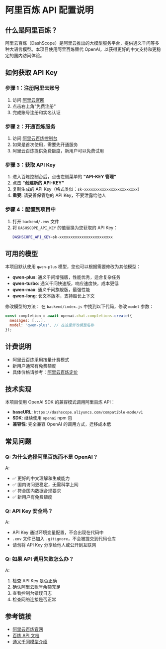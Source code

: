 # 阿里百炼 API 配置说明

## 什么是阿里百炼？

阿里云百炼（DashScope）是阿里云推出的大模型服务平台，提供通义千问等多种大语言模型。本项目使用阿里百炼替代 OpenAI，以获得更好的中文支持和更稳定的国内访问体验。

## 如何获取 API Key

### 步骤 1：注册阿里云账号
1. 访问 [阿里云官网](https://www.aliyun.com/)
2. 点击右上角"免费注册"
3. 完成账号注册和实名认证

### 步骤 2：开通百炼服务
1. 访问 [阿里云百炼控制台](https://bailian.console.aliyun.com/)
2. 如果是首次使用，需要先开通服务
3. 阿里云百炼提供免费额度，新用户可以免费试用

### 步骤 3：获取 API Key
1. 进入百炼控制台后，点击左侧菜单的 **"API-KEY 管理"**
2. 点击 **"创建新的 API-KEY"**
3. 复制生成的 API Key（格式类似：`sk-xxxxxxxxxxxxxxxxxxxxxxxx`）
4. **重要**: 请妥善保管您的 API Key，不要泄露给他人

### 步骤 4：配置到项目中
1. 打开 `backend/.env` 文件
2. 将 `DASHSCOPE_API_KEY` 的值替换为您获取的 API Key：
   ```bash
   DASHSCOPE_API_KEY=sk-xxxxxxxxxxxxxxxxxxxxxxxx
   ```

## 可用的模型

本项目默认使用 `qwen-plus` 模型，您也可以根据需要修改为其他模型：

- **qwen-plus**: 通义千问增强版，性能优秀，适合复杂任务
- **qwen-turbo**: 通义千问快速版，响应速度快，成本更低
- **qwen-max**: 通义千问旗舰版，最强性能
- **qwen-long**: 长文本版本，支持超长上下文

修改模型的方法：
在 `backend/index.js` 中找到以下代码，修改 `model` 参数：
```javascript
const completion = await openai.chat.completions.create({
  messages: [...],
  model: 'qwen-plus', // 在这里修改模型名称
});
```

## 计费说明

- 阿里云百炼采用按量计费模式
- 新用户通常有免费额度
- 具体价格请参考：[阿里云百炼定价](https://help.aliyun.com/zh/model-studio/product-overview/billing)

## 技术实现

本项目使用 OpenAI SDK 的兼容模式调用阿里百炼 API：
- **baseURL**: `https://dashscope.aliyuncs.com/compatible-mode/v1`
- **SDK**: 继续使用 `openai` npm 包
- **兼容性**: 完全兼容 OpenAI 的调用方式，迁移成本低

## 常见问题

### Q: 为什么选择阿里百炼而不是 OpenAI？
A: 
- ✅ 更好的中文理解和生成能力
- ✅ 国内访问更稳定，无需科学上网
- ✅ 符合国内数据合规要求
- ✅ 新用户有免费额度

### Q: API Key 安全吗？
A: 
- API Key 通过环境变量配置，不会出现在代码中
- `.env` 文件已加入 `.gitignore`，不会被提交到代码仓库
- 请勿将 API Key 分享给他人或公开到互联网

### Q: 如果 API 调用失败怎么办？
A: 
1. 检查 API Key 是否正确
2. 确认阿里云账号余额充足
3. 查看控制台错误日志
4. 检查网络连接是否正常

## 参考链接

- [阿里云百炼官网](https://www.aliyun.com/product/bailian)
- [百炼 API 文档](https://help.aliyun.com/zh/model-studio/developer-reference/api-details)
- [通义千问模型介绍](https://help.aliyun.com/zh/model-studio/getting-started/models)
